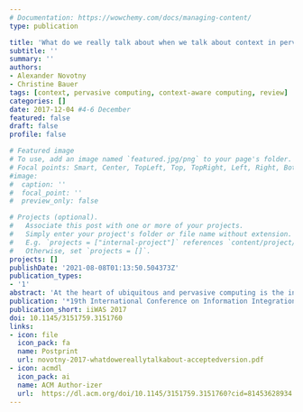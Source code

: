 ```yaml
---
# Documentation: https://wowchemy.com/docs/managing-content/
type: publication

title: 'What do we really talk about when we talk about context in pervasive computing: a review and exploratory analysis'
subtitle: ''
summary: ''
authors:
- Alexander Novotny
- Christine Bauer
tags: [context, pervasive computing, context-aware computing, review]
categories: []
date: 2017-12-04 #4-6 December
featured: false
draft: false
profile: false

# Featured image
# To use, add an image named `featured.jpg/png` to your page's folder.
# Focal points: Smart, Center, TopLeft, Top, TopRight, Left, Right, BottomLeft, Bottom, BottomRight.
#image:
#  caption: ''
#  focal_point: ''
#  preview_only: false

# Projects (optional).
#   Associate this post with one or more of your projects.
#   Simply enter your project's folder or file name without extension.
#   E.g. `projects = ["internal-project"]` references `content/project/deep-learning/index.md`.
#   Otherwise, set `projects = []`.
projects: []
publishDate: '2021-08-08T01:13:50.504373Z'
publication_types:
- '1'
abstract: 'At the heart of ubiquitous and pervasive computing is the integration of semantically rich contextual information into systems that intelligently adapt their behavior to the context. This paper presents an analysis of the contextual elements considered in the scientific discourse on pervasive computing. To support researchers with positioning their work, this paper explores how well the facets of context are represented and which context el- ements are particularly important in specific application domains, such as healthcare or traffic. Results suggest that context elements are considered diversely among domains. Context spreads across a long tail of heterogeneous, rather specific context elements. Potential factors explaining this high diversity relate to sensor technology, structure of context information as well as purposes and design of context-aware systems.'
publication: '*19th International Conference on Information Integration and Web-based Applications & Services*'
publication_short: iiWAS 2017
doi: 10.1145/3151759.3151760
links: 
- icon: file
  icon_pack: fa
  name: Postprint
  url: novotny-2017-whatdowereallytalkabout-acceptedversion.pdf
- icon: acmdl
  icon_pack: ai
  name: ACM Author-izer
  url:  https://dl.acm.org/doi/10.1145/3151759.3151760?cid=81453628934
---
```

